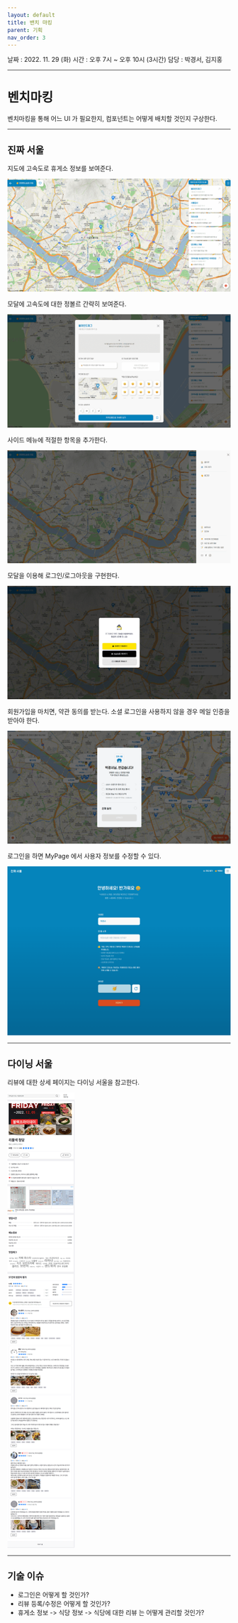 ```yaml
---
layout: default
title: 밴치 마킹
parent: 기획
nav_order: 3
---
```


날짜 : 2022. 11. 29 (화)
시간 : 오후 7시 ~ 오후 10시 (3시간)
담당 : 박경서, 김지홍

---

# 벤치마킹

벤치마킹을 통해 어느 UI 가 필요한지, 컴포넌트는 어떻게 배치할 것인지 구상한다.

---

## 진짜 서울

지도에 고속도로 휴게소 정보를 보여준다.

![](../../assets/images/map.png)

모달에 고속도에 대한 정볼르 간략히 보여준다.

![](../../assets/images/details.png)

사이드 메뉴에 적절한 항목을 추가한다.

![](../../assets/images/side-menu.png)

모달을 이용해 로그인/로그아웃을 구현한다.

![](../../assets/images/login.png)

회원가입을 마치면, 약관 동의를 받는다. 소셜 로그인을 사용하지 않을 경우 메일 인증을 받아야 한다.

![](../../assets/images/agree.png)

로그인을 하면 MyPage 에서 사용자 정보를 수정할 수 있다.

![](../../assets/images/mypage.png)

---

## 다이닝 서울

리뷰에 대한 상세 페이지는 다이닝 서울을 참고한다.

![](../../assets/images/review.png)

---

## 기술 이슈

- 로그인은 어떻게 할 것인가?
- 리뷰 등록/수정은 어떻게 할 것인가?
- 휴게소 정보 -> 식당 정보 -> 식당에 대한 리뷰 는 어떻게 관리할 것인가?
